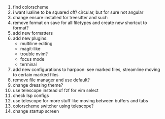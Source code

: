 1. find colorscheme
2. i want lualine to be squared off/ circular, but for sure not angular
3. change ensure installed for treesitter and such
4. remove format on save for all filetypes and create new shortcut to format?
5. add new formatters
6. add new plugins:
   - multiline editing
   - magit-like
   - trouble nvim?
   - focus mode
   - terminal
7. add new configurations to harpoon: see marked files, streamline moving to certain marked files
8. remove file manager and use default?
9. change dressing theme?
10. use telescope instead of fzf for vim select
11. check lsp configs
12. use telescope for more stuff like moving between buffers and tabs
13. colorscheme switcher using telescope?
14. change startup screen

